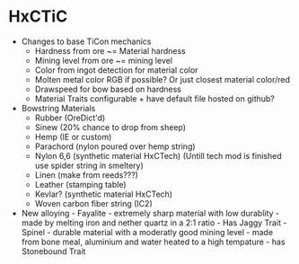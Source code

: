# HxCTiC
 - Changes to base TiCon mechanics
	- Hardness from ore ~= Material hardness
	- Mining level from ore ~= mining level
	- Color from ingot detection for material color
	- Molten metal color RGB if possible? Or just closest material color/red
	- Drawspeed for bow based on hardness
	- Material Traits configurable + have default file hosted on github? 
 - Bowstring Materials
	- Rubber (OreDict'd)
	- Sinew (20% chance to drop from sheep)
	- Hemp (IE or custom)
	- Parachord (nylon poured over hemp string)
	- Nylon 6,6 (synthetic material HxCTech) (Untill tech mod is finished use spider string in smeltery)
	- Linen (make from reeds???)
	- Leather (stamping table)
	- Kevlar? (synthetic material HxCTech)
	- Woven carbon fiber string (IC2)
 - New alloying 
       - Fayalite - extremely sharp material with low durablity - made by melting iron and nether quartz in a 2:1 ratio 
           - Has Jaggy Trait
       - Spinel - durable material with a moderatly good mining level - made from bone meal, aluminium and water heated to a high tempature 
	   - has Stonebound Trait
